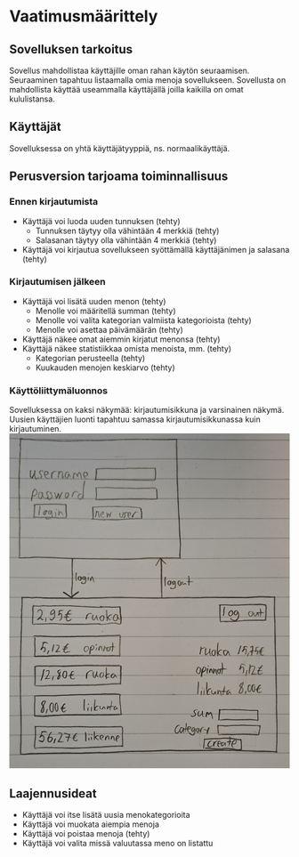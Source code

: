 # Vaatimusmäärittely

## Sovelluksen tarkoitus

Sovellus mahdollistaa käyttäjille oman rahan käytön seuraamisen. Seuraaminen
tapahtuu listaamalla omia menoja sovellukseen. Sovellusta on mahdollista
käyttää useammalla käyttäjällä joilla kaikilla on omat kululistansa.

## Käyttäjät

Sovelluksessa on yhtä käyttäjätyyppiä, ns. normaalikäyttäjä.

## Perusversion tarjoama toiminnallisuus

### Ennen kirjautumista

- Käyttäjä voi luoda uuden tunnuksen (tehty)
  - Tunnuksen täytyy olla vähintään 4 merkkiä (tehty)
  - Salasanan täytyy olla vähintään 4 merkkiä (tehty)
- Käyttäjä voi kirjautua sovellukseen syöttämällä käyttäjänimen ja salasana (tehty)

### Kirjautumisen jälkeen

- Käyttäjä voi lisätä uuden menon (tehty)
  - Menolle voi määritellä summan (tehty)
  - Menolle voi valita kategorian valmiista kategorioista (tehty)
  - Menolle voi asettaa päivämäärän (tehty)
- Käyttäjä näkee omat aiemmin kirjatut menonsa (tehty)
- Käyttäjä näkee statistiikkaa omista menoista, mm. (tehty)
  - Kategorian perusteella (tehty)
  - Kuukauden menojen keskiarvo (tehty)

### Käyttöliittymäluonnos

Sovelluksessa on kaksi näkymää: kirjautumisikkuna ja varsinainen näkymä. Uusien käyttäjien luonti tapahtuu samassa kirjautumisikkunassa kuin kirjautuminen.
![luonnos](kayttoliittymaluonnos.jpg)

## Laajennusideat

- Käyttäjä voi itse lisätä uusia menokategorioita
- Käyttäjä voi muokata aiempia menoja
- Käyttäjä voi poistaa menoja (tehty)
- Käyttäjä voi valita missä valuutassa meno on listattu

